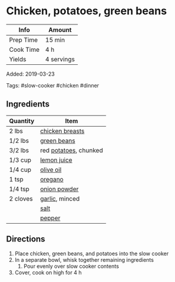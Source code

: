 # Chicken, potatoes, green beans

| Info      | Amount     |
| --------- | ---------- |
| Prep Time | 15 min     |
| Cook Time | 4 h        |
| Yields    | 4 servings |

Added: 2019-03-23

Tags: #slow-cooker #chicken #dinner

## Ingredients

| Quantity | Item                                                  |
| -------- | ----------------------------------------------------- |
| 2 lbs    | [chicken breasts](../Ingredients/chicken%20breast.md) |
| 1/2 lbs  | [green beans](../Ingredients/green%20beans.md)        |
| 3/2 lbs  | red [potatoes](../Ingredients/potatoes.md), chunked   |
| 1/3 cup  | [lemon juice](../Ingredients/lemon%20juice.md)        |
| 1/4 cup  | [olive oil](../Ingredients/olive%20oil.md)            |
| 1 tsp    | [oregano](../Ingredients/oregano.md)                  |
| 1/4 tsp  | [onion powder](../Ingredients/onion-powder.md)        |
| 2 cloves | [garlic](../Ingredients/garlic.md), minced            |
|          | [salt](../Ingredients/salt.md)                        |
|          | [pepper](../Ingredients/pepper.md)                    |

## Directions

1. Place chicken, green beans, and potatoes into the slow cooker
2. In a separate bowl, whisk together remaining ingredients
   1. Pour evenly over slow cooker contents
3. Cover, cook on high for 4 h
